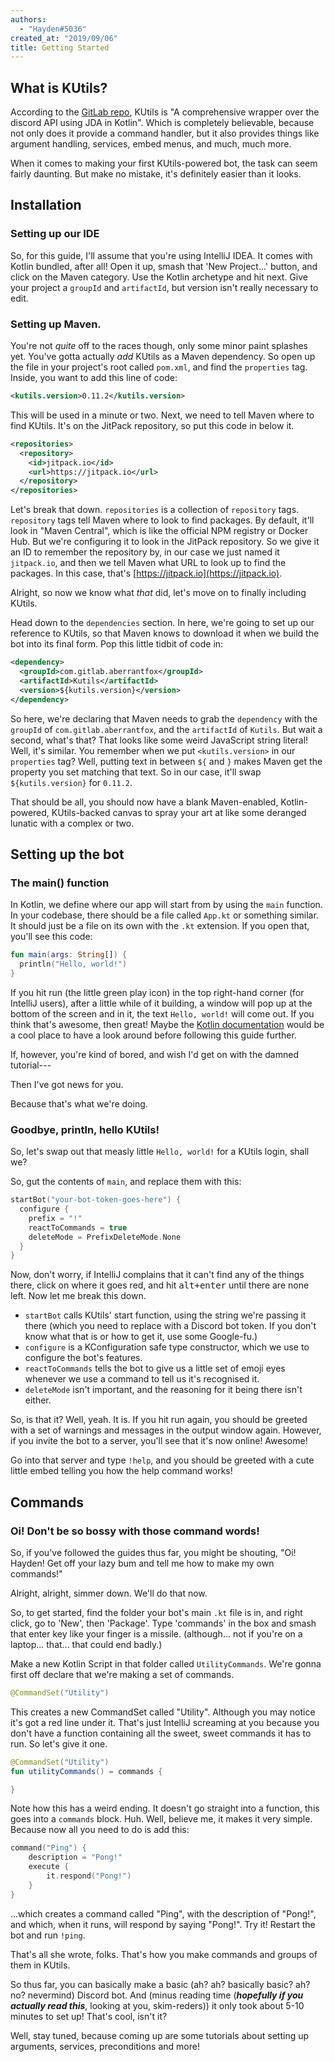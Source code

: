 ```yaml
---
authors:
  - "Hayden#5036"
created_at: "2019/09/06"
title: Getting Started
---
```


## What is KUtils?

According to the [GitLab repo](https://gitlab.com/aberrantfox/kutils), KUtils is "A comprehensive wrapper over the discord API using JDA in Kotlin". Which is completely believable, because not only does it provide a command handler, but it also provides things like argument handling, services, embed menus, and much, much more.

When it comes to making your first KUtils-powered bot, the task can seem fairly daunting. But make no mistake, it's definitely easier than it looks.

## Installation

### Setting up our IDE

So, for this guide, I'll assume that you're using IntelliJ IDEA. It comes with Kotlin bundled, after all! Open it up, smash that 'New Project...' button, and click on the Maven category. Use the Kotlin archetype and hit next. Give your project a `groupId` and `artifactId`, but version isn't really necessary to edit.

### Setting up Maven.

You're not _quite_ off to the races though, only some minor paint splashes yet. You've gotta actually _add_ KUtils as a Maven dependency. So open up the file in your project's root called `pom.xml`, and find the `properties` tag. Inside, you want to add this line of code:

```xml
<kutils.version>0.11.2</kutils.version>
```

This will be used in a minute or two. Next, we need to tell Maven where to find KUtils. It's on the JitPack repository, so put this code in below it.

```xml
<repositories>
  <repository>
    <id>jitpack.io</id>
    <url>https://jitpack.io</url>
  </repository>
</repositories>
```

Let's break that down. `repositories` is a collection of `repository` tags. `repository` tags tell Maven where to look to find packages. By default, it'll look in "Maven Central", which is like the official NPM registry or Docker Hub. But we're configuring it to look in the JitPack repository. So we give it an ID to remember the repository by, in our case we just named it `jitpack.io`, and then we tell Maven what URL to look up to find the packages. In this case, that's [https://jitpack.io](https://jitpack.io).

Alright, so now we know what _that_ did, let's move on to finally including KUtils.

Head down to the `dependencies` section. In here, we're going to set up our reference to KUtils, so that Maven knows to download it when we build the bot into its final form. Pop this little tidbit of code in:

```xml
<dependency>
  <groupId>com.gitlab.aberrantfox</groupId>
  <artifactId>Kutils</artifactId>
  <version>${kutils.version}</version>
</dependency>
```

So here, we're declaring that Maven needs to grab the `dependency` with the `groupId` of `com.gitlab.aberrantfox`, and the `artifactId` of `Kutils`. But wait a second, what's that? That looks like some weird JavaScript string literal! Well, it's similar. You remember when we put `<kutils.version>` in our `properties` tag? Well, putting text in between `${` and `}` makes Maven get the property you set matching that text. So in our case, it'll swap `${kutils.version}` for `0.11.2`.

That should be all, you should now have a blank Maven-enabled, Kotlin-powered, KUtils-backed canvas to spray your art at like some deranged lunatic with a complex or two.

## Setting up the bot

### The main() function

In Kotlin, we define where our app will start from by using the `main` function. In your codebase, there should be a file called `App.kt` or something similar. It should just be a file on its own with the `.kt` extension. If you open that, you'll see this code:

```kotlin
fun main(args: String[]) {
  println("Hello, world!")
}
```

If you hit run (the little green play icon) in the top right-hand corner (for IntelliJ users), after a little while of it building, a window will pop up at the bottom of the screen and in it, the text `Hello, world!` will come out. If you think that's awesome, then great! Maybe the [Kotlin documentation](https://kotlinlang.org) would be a cool place to have a look around before following this guide further.

If, however, you're kind of bored, and wish I'd get on with the damned tutorial---

Then I've got news for you.

Because that's what we're doing.

### Goodbye, println, hello KUtils!

So, let's swap out that measly little `Hello, world!` for a KUtils login, shall we?

So, gut the contents of `main`, and replace them with this:

```kotlin
startBot("your-bot-token-goes-here") {
  configure {
    prefix = "!"
    reactToCommands = true
    deleteMode = PrefixDeleteMode.None
  }
}
```

Now, don't worry, if IntelliJ complains that it can't find any of the things there, click on where it goes red, and hit <kbd>alt+enter</kbd> until there are none left. Now let me break this down.

- `startBot` calls KUtils' start function, using the string we're passing it there (which you need to replace with a Discord bot token. If you don't know what that is or how to get it, use some Google-fu.)
- `configure` is a KConfiguration safe type constructor, which we use to configure the bot's features.
- `reactToCommands` tells the bot to give us a little set of emoji eyes whenever we use a command to tell us it's recognised it.
- `deleteMode` isn't important, and the reasoning for it being there isn't either.

So, is that it? Well, yeah. It is. If you hit run again, you should be greeted with a set of warnings and messages in the output window again. However, if you invite the bot to a server, you'll see that it's now online! Awesome!

Go into that server and type `!help`, and you should be greeted with a cute little embed telling you how the help command works!

## Commands

### Oi! Don't be so bossy with those command words!

So, if you've followed the guides thus far, you might be shouting, "Oi! Hayden! Get off your lazy bum and tell me how to make my own commands!"

Alright, alright, simmer down. We'll do that now.

So, to get started, find the folder your bot's main `.kt` file is in, and right click, go to 'New', then 'Package'. Type 'commands' in the box and smash that enter key like your finger is a missile. (although... not if you're on a laptop... that... that could end badly.)

Make a new Kotlin Script in that folder called `UtilityCommands`. We're gonna first off declare that we're making a set of commands.

```kotlin
@CommandSet("Utility")
```

This creates a new CommandSet called "Utility". Although you may notice it's got a red line under it. That's just IntelliJ screaming at you because you don't have a function containing all the sweet, sweet commands it has to run. So let's give it one.

```kotlin
@CommandSet("Utility")
fun utilityCommands() = commands {

}
```

Note how this has a weird ending. It doesn't go straight into a function, this goes into a `commands` block. Huh. Well, believe me, it makes it very simple. Because now all you need to do is add this:

```kotlin
command("Ping") {
    description = "Pong!"
    execute {
        it.respond("Pong!")
    }
}
```

...which creates a command called "Ping", with the description of "Pong!", and which, when it runs, will respond by saying "Pong!". Try it! Restart the bot and run `!ping`.

That's all she wrote, folks. That's how you make commands and groups of them in KUtils.

So thus far, you can basically make a basic (ah? ah? basically basic? ah? no? nevermind) Discord bot. And (minus reading time (**_hopefully if you actually read this_**, looking at you, skim-reders)) it only took about 5-10 minutes to set up! That's cool, isn't it?

Well, stay tuned, because coming up are some tutorials about setting up arguments, services, preconditions and more!
